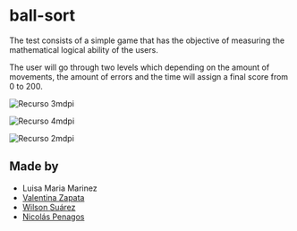 # ball-sort

The test consists of a simple game that has the objective of measuring the mathematical logical ability of the users.

The user will go through two levels which depending on the amount of movements, the amount of errors and the time will assign a final score from 0 to 200.

![Recurso 3mdpi](https://user-images.githubusercontent.com/47872252/115505409-08d8d700-a23f-11eb-92b4-90c379137e78.png)

![Recurso 4mdpi](https://user-images.githubusercontent.com/47872252/115505413-0b3b3100-a23f-11eb-8955-da4cd0643d8d.png)

![Recurso 2mdpi](https://user-images.githubusercontent.com/47872252/115504627-d9759a80-a23d-11eb-88b9-9b030e49a524.png)





## Made by
  <ul>
  <li><div><a title="Luisa Maria Marinez">Luisa Maria Marinez</a>   </div></li>
   <li><div><a href="https://github.com/valentinaz0306" title=Valentina Zapata">Valentina Zapata</a>   </div></li>
    <li><div><a href="https://github.com/WilsonR8" title="Wilson Suárez">Wilson Suárez</a>   </div></li>
  <li><div><a href="https://github.com/nicolaspenagos" title="Nicolas Penagos">Nicolás Penagos</a>   </div></li>
  </ul> 
